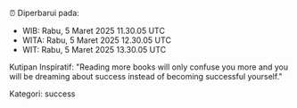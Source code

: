 ⏰ Diperbarui pada:
- WIB: Rabu, 5 Maret 2025 11.30.05 UTC
- WITA: Rabu, 5 Maret 2025 12.30.05 UTC
- WIT: Rabu, 5 Maret 2025 13.30.05 UTC

Kutipan Inspiratif:
"Reading more books will only confuse you more and you will be dreaming about success instead of becoming successful yourself."


Kategori: success


